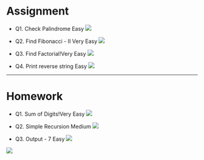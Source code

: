 # Assignment
 
- Q1. Check Palindrome Easy   [![](https://img.shields.io/badge/-EASY-green)]()

- Q2. Find Fibonacci - II Very Easy   [![](https://img.shields.io/badge/-EASY-green)]()

- Q3. Find Factorial!Very Easy   [![](https://img.shields.io/badge/-EASY-green)]()

- Q4. Print reverse string Easy   [![](https://img.shields.io/badge/-EASY-green)]()



*** 

# Homework
 
- Q1. Sum of Digits!Very Easy   [![](https://img.shields.io/badge/-EASY-green)]()

- Q2. Simple Recursion Medium   [![](https://img.shields.io/badge/-MEDIUM-yellow)]()

- Q3. Output - 7 Easy   [![](https://img.shields.io/badge/-EASY-green)]()



[![](https://img.shields.io/badge/github-blue?style=for-the-badge)](https://github.com/pashmash372)
